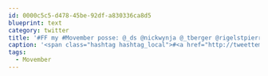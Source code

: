 ```yaml
---
id: 0000c5c5-d478-45be-92df-a830336ca8d5
blueprint: text
category: twitter
title: '#FF my #Movember posse: @_ds @nickwynja @_tberger @rigelstpierre.  Also @dahul for being such a champ yesterday.'
caption: '<span class="hashtag hashtag_local">#<a href="http://tweettemp.darylchymko.ca/?tag=ff">FF</a> my <span class="hashtag hashtag_local">#<a href="http://tweettemp.darylchymko.ca/?tag=movember">Movember</a> posse: <span class="username username_linked">@<a href="https://twitter.com/_ds" title="Dustin Senos">_ds</a></span> <span class="username username_linked">@<a href="https://twitter.com/nickwynja" title="Nick Wynja">nickwynja</a></span> <span class="username username_linked">@<a href="https://twitter.com/_tberger" title="Thomas Berger">_tberger</a></span> <span class="username username_linked">@<a href="https://twitter.com/rigelstpierre" title="Rigel St. Pierre">rigelstpierre</a></span>.  Also <span class="username username_linked">@<a href="https://twitter.com/dahul" title="Darren Hull (dahul)">dahul</a></span> for being such a champ yesterday.'
tags:
  - Movember
---
```


